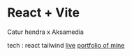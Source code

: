 # React + Vite

Catur hendra x Aksamedia

tech : react tailwind
[live](https://aksamedia-frontend.carroo.my.id/login)
[portfolio of mine](carroo.me)